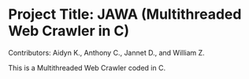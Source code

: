 # Project Title: JAWA (Multithreaded Web Crawler in C)
Contributors: Aidyn K., Anthony C., Jannet D., and William Z.

This is a Multithreaded Web Crawler coded in C.
